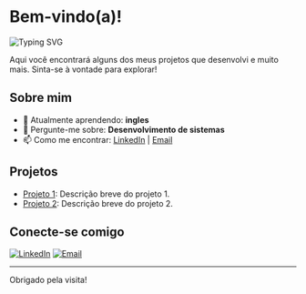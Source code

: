 # Bem-vindo(a)!

![Typing SVG](https://readme-typing-svg.herokuapp.com?lines=Olá,+eu+sou+a+Maria+Eduarda+Campos;Tenho+17+anos;Desenvolvedora+de+Software;Bem-vindo+ao+meu+perfil+GitHub&center=true&width=500&color=FAB4F2)

Aqui você encontrará alguns dos meus projetos que desenvolvi e muito mais. Sinta-se à vontade para explorar!

## Sobre mim

- 🌱 Atualmente aprendendo: **ingles**
- 💬 Pergunte-me sobre: **Desenvolvimento de sistemas**
- 📫 Como me encontrar: [LinkedIn](https://www.linkedin.com/in/maria-eduardameoc/) | [Email](mailto:mariaeduocampos@gmail.com)

## Projetos

- [Projeto 1](link-do-projeto): Descrição breve do projeto 1.
- [Projeto 2](link-do-projeto): Descrição breve do projeto 2.

## Conecte-se comigo

[![LinkedIn](https://img.shields.io/badge/LinkedIn-Perfil-blue)](https://www.linkedin.com/in/maria-eduardameoc/)
[![Email](https://img.shields.io/badge/Email-Contato-informational)](mailto:mariaeduarda@gmail.com)

---

Obrigado pela visita!
